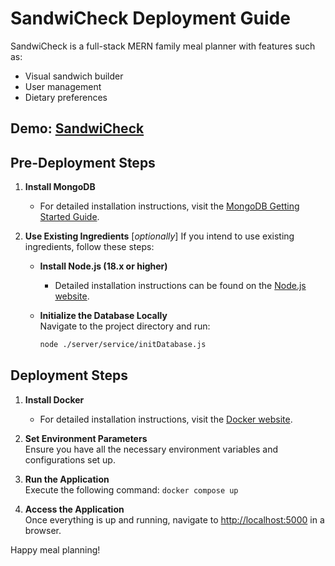 # SandwiCheck Deployment Guide

SandwiCheck is a full-stack MERN family meal planner with features such as:

- Visual sandwich builder
- User management
- Dietary preferences

## Demo: [SandwiCheck](http://mbukh.github.io/SandwiCheck/)

## Pre-Deployment Steps

1. **Install MongoDB**

   - For detailed installation instructions, visit the [MongoDB Getting Started Guide](https://docs.mongodb.com/manual/installation/).

2. **Use Existing Ingredients** [*optionally*]
   If you intend to use existing ingredients, follow these steps:

   - **Install Node.js (18.x or higher)**

     - Detailed installation instructions can be found on the [Node.js website](https://nodejs.org/en/download/package-manager/).

   - **Initialize the Database Locally**  
     Navigate to the project directory and run:
     ```bash
     node ./server/service/initDatabase.js
     ```

## Deployment Steps

1. **Install Docker**

   - For detailed installation instructions, visit the [Docker website](https://www.docker.com/get-started).

2. **Set Environment Parameters**  
   Ensure you have all the necessary environment variables and configurations set up.

3. **Run the Application**  
   Execute the following command: `docker compose up`

4. **Access the Application**  
   Once everything is up and running, navigate to [http://localhost:5000](http://localhost:5000) in a browser.

Happy meal planning!
